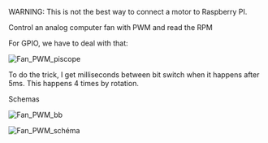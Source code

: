 WARNING: This is not the best way to connect a motor to Raspberry PI.

Control an analog computer fan with PWM and read the RPM

For GPIO, we have to deal with that:

![Fan_PWM_piscope](https://user-images.githubusercontent.com/46988275/54840986-a0584e00-4ca4-11e9-8593-cf068c1db6b0.png)

To do the trick, I get milliseconds between bit switch when it happens after 5ms. This happens 4 times by rotation.

Schemas

![Fan_PWM_bb](https://user-images.githubusercontent.com/46988275/54840432-6c305d80-4ca3-11e9-8960-9d9df191c138.png)

![Fan_PWM_schéma](https://user-images.githubusercontent.com/46988275/54840433-6c305d80-4ca3-11e9-93e9-00b92c1430a5.png)
